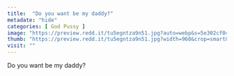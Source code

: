 ```yaml
---
title:  "Do you want be my daddy?"
metadate: "hide"
categories: [ God Pussy ]
image: "https://preview.redd.it/tu5egntza9n51.jpg?auto=webp&s=5e302cf04b14a4282fa79529ae5960113c2bde2f"
thumb: "https://preview.redd.it/tu5egntza9n51.jpg?width=960&crop=smart&auto=webp&s=dc77cc6f45baadfdc73b7d183265a9a3f81eff44"
visit: ""
---
```

Do you want be my daddy?
